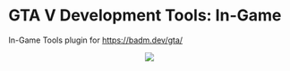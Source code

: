# GTA V Development Tools: In-Game

In-Game Tools plugin for https://badm.dev/gta/

<p align="center">
  <img src="https://badm.dev/img/jNkXTFX/" />
</p>
